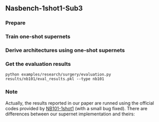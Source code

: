 Nasbench-1shot1-Sub3
--------

### Prepare



### Train one-shot supernets



### Derive architectures using one-shot supernets



### Get the evaluation results

`python examples/research/surgery/evaluation.py results/nb101/eval_results.pkl --type nb101`



### Note

Actually, the results reported in our paper are runned using the official codes provided by [NB101-1shot1](https://github.com/automl/nasbench-1shot1) (with a small bug fixed). There are differences between our supernet implementation and theirs:

